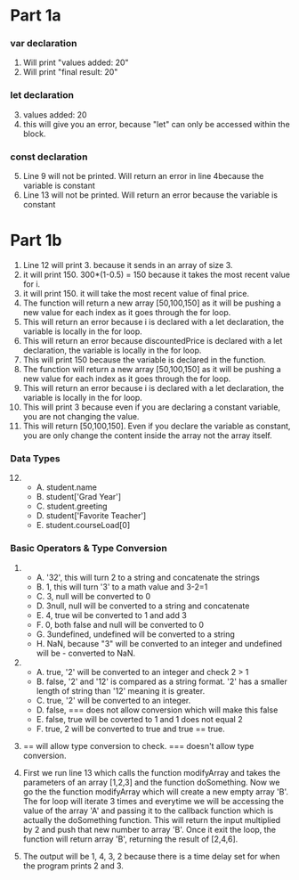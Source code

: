 # Part 1a
### var declaration
1. Will print  "values added: 20"
2.  Will print "final result: 20"

### let declaration
3. values added: 20
4. this will give you an error, because "let" can only be accessed within the block.

### const declaration
5. Line 9 will not be printed. Will return an error in line 4because the variable is constant
6. Line 13 will not be printed. Will return an error because the variable is constant

# Part 1b

1. Line 12 will print 3. because it sends in an array of size 3.
2. it will print 150. 300*(1-0.5) = 150 because it takes the most recent value for i.
3. it will print 150. it will take the most recent value of final price.
4. The function will return a new array [50,100,150] as it will be pushing a new value for each index as it goes through the for loop.
5. This will return an error because i is declared with a let declaration, the variable is locally in the for loop.
6. This will return an error because discountedPrice is declared with a let declaration, the variable is locally in the for loop.
7. This will print 150 because the variable is declared in the function.
8. The function will return a new array [50,100,150] as it will be pushing a new value for each index as it goes through the for loop.
9. This will return an error because i is declared with a let declaration, the variable is locally in the for loop.
10. This will print 3 because even if you are declaring a constant variable, you are not changing the value.
11. This will return [50,100,150]. Even if you declare the variable as constant, you are only change the content inside the array not the array itself.

### Data Types
12. 
    - A. student.name
    - B. student['Grad Year']
    - C. student.greeting
    - D. student['Favorite Teacher']
    - E. student.courseLoad[0]

### Basic Operators & Type Conversion
1.  - A. '32', this will turn 2 to a string and concatenate the strings
    - B. 1, this will turn '3' to a math value and 3-2=1
    - C. 3, null will be converted to 0
    - D. 3null, null will be converted to a string and concatenate
    - E. 4, true wil be converted to 1 and add 3
    - F. 0, both false and null will be converted to 0
    - G. 3undefined, undefined will be converted to a string
    - H. NaN, because "3" will be converted to an integer and undefined will be - converted to NaN. 
2.  - A. true, '2' will be converted to an integer and check 2 > 1
    - B. false, '2' and '12' is compared as a string format. '2' has a smaller length of string than '12' meaning it is greater.
    - C. true, '2' will be converted to an integer.
    - D. false, === does not allow conversion which will make this false
    - E. false, true will be coverted to 1 and 1 does not equal 2
    - F. true, 2 will be converted to true and true == true.
3.  == will allow type conversion to check. === doesn't allow type conversion.

4.  First we run line 13 which calls the function modifyArray and takes the parameters of an array [1,2,3] and the function doSomething. Now we go the the function modifyArray which will create a new empty array 'B'. The for loop will iterate 3 times and everytime we will be accessing the value of the array 'A' and passing it to the callback function which is actually the doSomething function. This will return the input multiplied by 2 and push that new number to array 'B'. Once it exit the loop, the function will return array 'B', returning the result of [2,4,6].

5.  The output will be 1, 4, 3, 2 because there is a time delay set for when the program prints 2 and 3.